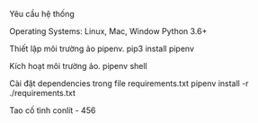 Yêu cầu hệ thống

Operating Systems: Linux, Mac, Window Python 3.6+

Thiết lập môi trường ảo pipenv. pip3 install pipenv

Kích hoạt môi trường ảo. pipenv shell

Cài đặt dependencies trong file requirements.txt pipenv install -r ./requirements.txt

Tao cố tình conlít - 456

